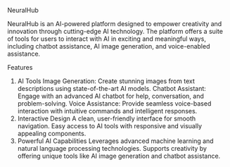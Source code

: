 NeuralHub


NeuralHub is an AI-powered platform designed to empower creativity and innovation through cutting-edge AI technology. 
The platform offers a suite of tools for users to interact with AI in exciting and meaningful ways, including chatbot assistance, 
AI image generation, and voice-enabled assistance.

Features
1. AI Tools
Image Generation: Create stunning images from text descriptions using state-of-the-art AI models.
Chatbot Assistant: Engage with an advanced AI chatbot for help, conversation, and problem-solving.
Voice Assistance: Provide seamless voice-based interaction with intuitive commands and intelligent responses.
2. Interactive Design
A clean, user-friendly interface for smooth navigation.
Easy access to AI tools with responsive and visually appealing components.
3. Powerful AI Capabilities
Leverages advanced machine learning and natural language processing technologies.
Supports creativity by offering unique tools like AI image generation and chatbot assistance.



